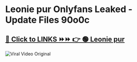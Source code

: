 
 # Leonie pur Onlyfans Leaked - Update Files 90o0c

## <h2><a href="https://clipsfans.com/Leonie_pur&ref=git">🔗 Click to LINKS ⏩⏩ 👉 🟢 Leonie pur </a></h2>

<a href="https://clipsfans.com/Leonie_pur&ref=git" rel="nofollow" data-target="animated-image.originalLink"><img src="https://i.ibb.co.com/xMMVF88/686577567.gif" alt="Viral Video Original" style="max-width: 100%; display: inline-block;" data-target="animated-image.originalImage"></a>

